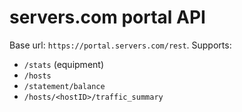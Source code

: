 # servers.com portal API

Base url: `https://portal.servers.com/rest`. Supports:

- `/stats` (equipment)
- `/hosts`
- `/statement/balance`
- `/hosts/<hostID>/traffic_summary`

